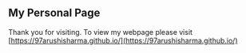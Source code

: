 ## My Personal Page

Thank you for visiting. To view my webpage please visit [https://97arushisharma.github.io/](https://97arushisharma.github.io/)
